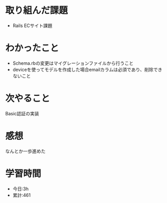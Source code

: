 # 取り組んだ課題
  - Rails ECサイト課題
# わかったこと
*   Schema.rbの変更はマイグレーションファイルから行うこと
*   deviceを使ってモデルを作成した場合emailカラムは必須であり、削除できないこと


 
# 次やること
Basic認証の実装
# 感想
なんとか一歩進めた
# 学習時間
- 今日:3h
- 累計:461